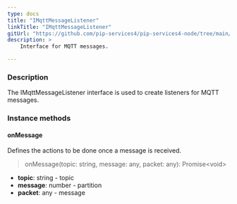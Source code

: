 ```yaml
---
type: docs
title: "IMqttMessageListener"
linkTitle: "IMqttMessageListener"
gitUrl: "https://github.com/pip-services4/pip-services4-node/tree/main/pip-services4-mqtt-node"
description: >
    Interface for MQTT messages.

---
```



### Description

The IMqttMessageListener interface is used to create listeners for MQTT messages.


### Instance methods


#### onMessage
Defines the actions to be done once a message is received.

> onMessage(topic: string, message: any, packet: any): Promise\<void\>

- **topic**: string - topic
- **message**: number - partition
- **packet**: any - message
